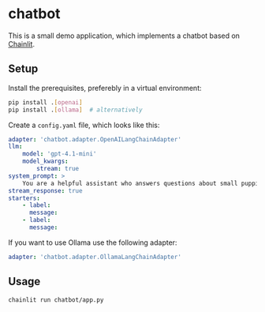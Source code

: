 chatbot
=======

This is a small demo application, which implements a chatbot based on [Chainlit](https://chainlit.io/).


Setup
-----

Install the prerequisites, preferebly in a virtual environment:

```bash
pip install .[openai]
pip install .[ollama]  # alternatively
```

Create a `config.yaml` file, which looks like this:

```yaml
adapter: 'chatbot.adapter.OpenAILangChainAdapter'
llm:
    model: 'gpt-4.1-mini'
    model_kwargs:
        stream: true
system_prompt: >
    You are a helpful assistant who answers questions about small puppies.
stream_response: true
starters:
    - label:
      message:
    - label:
      message:   
```

If you want to use Ollama use the following adapter:

```yaml
adapter: 'chatbot.adapter.OllamaLangChainAdapter'
```


Usage
-----

```bash
chainlit run chatbot/app.py
```
